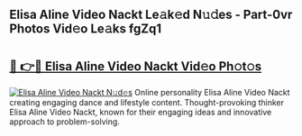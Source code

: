 ## Elisa Aline Video Nackt Le𝚊k𝚎d N𝚞𝚍es - Part-0vr Photos Vid𝚎o Le𝚊ks fgZq1

# <h2><a href="http://fb5n0t.evod.top/?m=Elisa+Aline+Video+Nackt">🔗 👉🔴 Elisa Aline Video Nackt Vid𝚎o Ph𝚘t𝚘s</a></h2>

[![Elisa Aline Video Nackt N𝚞d𝚎s](https://i.imgur.com/8V9OHl7.gif)](http://fb5n0t.evod.top/?m=Elisa+Aline+Video+Nackt)
Online personality Elisa Aline Video Nackt creating engaging dance and lifestyle content. Thought-provoking thinker Elisa Aline Video Nackt, known for their engaging ideas and innovative approach to problem-solving. 
